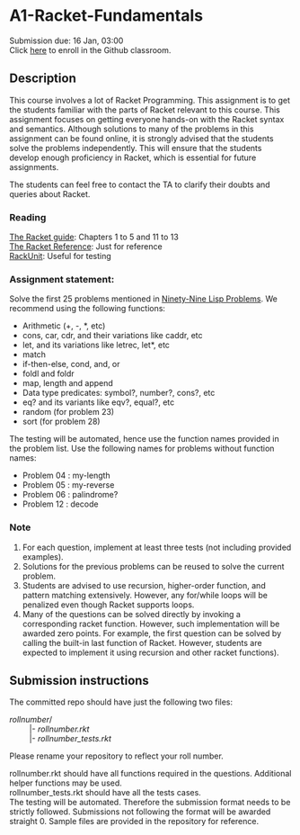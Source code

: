 # A1-Racket-Fundamentals
Submission due: 16 Jan, 03:00  
Click [here](https://classroom.github.com/a/NTCWGAtY) to enroll in the Github classroom.

## Description
This course involves a lot of Racket Programming. 
This assignment is to get the students familiar with the parts of Racket relevant to this course. 
This assignment focuses on getting everyone hands-on with the Racket syntax and semantics. 
Although solutions to many of the problems in this assignment can be found online, 
it is strongly advised that the students solve the problems independently. 
This will ensure that the students develop enough proficiency in Racket, 
which is essential for future assignments.  

The students can feel free to contact the TA to clarify their doubts and queries about Racket.

### Reading
[The Racket guide](https://docs.racket-lang.org/guide/): Chapters 1 to 5 and 11 to 13  
[The Racket Reference](https://docs.racket-lang.org/reference/): Just for reference  
[RackUnit](https://docs.racket-lang.org/rackunit/): Useful for testing  

### Assignment statement:
Solve the first 25 problems mentioned in [Ninety-Nine Lisp Problems](https://www.ic.unicamp.br/~meidanis/courses/mc336/2006s2/funcional/L-99_Ninety-Nine_Lisp_Problems.html).
We recommend using the following functions:
* Arithmetic (+, -, *, etc)
* cons, car, cdr, and their variations like caddr, etc
* let, and its variations like letrec, let*, etc
* match
* if-then-else, cond, and, or
* foldl and foldr
* map, length and append
* Data type predicates: symbol?, number?, cons?, etc
* eq? and its variants like eqv?, equal?, etc
* random (for problem 23)
* sort (for problem 28)

The testing will be automated, hence use the function names provided in the problem list. Use the following names for problems without function names:
* Problem 04 : my-length
* Problem 05 : my-reverse
* Problem 06 : palindrome?
* Problem 12 : decode

### Note
1. For each question, implement at least three tests (not including provided examples).
2. Solutions for the previous problems can be reused to solve the current problem.
2. Students are advised to use recursion, higher-order function, and pattern matching extensively. However, any for/while loops will be penalized even though Racket supports loops.
4. Many of the questions can be solved directly by invoking a corresponding racket function. However, such implementation will be awarded zero points. For example, the first question can be solved by calling the built-in last function of Racket. However, students are expected to implement it using recursion and other racket functions).

## Submission instructions
The committed repo should have just the following two files:  

*rollnumber*/  
&nbsp;&nbsp;&nbsp;&nbsp;&nbsp;&nbsp;&nbsp;&nbsp;  |- *rollnumber.rkt*  
&nbsp;&nbsp;&nbsp;&nbsp;&nbsp;&nbsp;&nbsp;&nbsp;  |- *rollnumber_tests.rkt*  

Please rename your repository to reflect your roll number.

rollnumber.rkt should have all functions required in the questions. Additional helper functions may be used. <br/>
rollnumber_tests.rkt should have all the tests cases. <br/>
The testing will be automated. Therefore the submission format needs to be strictly followed. Submissions not following the format will be awarded straight 0.
Sample files are provided in the repository for reference.
